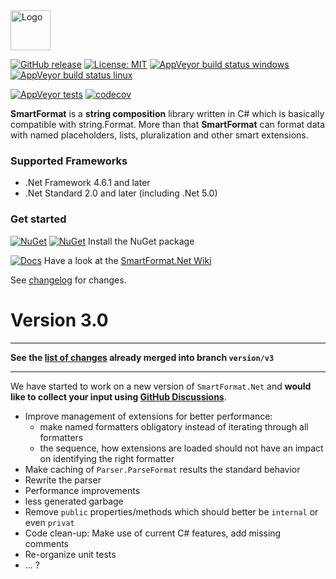 <img src="https://raw.githubusercontent.com/scottrippey/SmartFormat.NET/main/SmartFormat_64x64.png" width="64" alt="Logo">

[![GitHub release](https://img.shields.io/github/release/axuno/smartformat.net.svg)](https://github.com/axuno/SmartFormat.Net/releases/latest)
[![License: MIT](https://img.shields.io/badge/License-MIT-brightgreen.svg)](https://github.com/axuno/SmartFormat.Net/blob/main/License.txt)
[![AppVeyor build status windows](https://img.shields.io/appveyor/job/build/axuno/smartformat/windows/version/v3.0?label=windows%20build)](https://ci.appveyor.com/project/axuno/smartformat/branch/version/v3.0)
[![AppVeyor build status linux](https://img.shields.io/appveyor/job/build/axuno/smartformat/linux/version/v3.0?label=linux%20build)](https://ci.appveyor.com/project/axuno/smartformat/branch/version/v3.0)

[![AppVeyor tests](https://img.shields.io/appveyor/tests/axuno/SmartFormat.svg)](https://ci.appveyor.com/project/axuno/SmartFormat/branch/main/tests)
[![codecov](https://codecov.io/gh/axuno/SmartFormat/branch/main/graph/badge.svg)](https://codecov.io/gh/axuno/SmartFormat)

**SmartFormat** is a **string composition** library written in C# which is basically compatible with string.Format. More than that **SmartFormat** can format data with named placeholders, lists, pluralization and other smart extensions.

### Supported Frameworks
* .Net Framework 4.6.1 and later
* .Net Standard 2.0 and later (including .Net 5.0)
 
### Get started
[![NuGet](https://img.shields.io/nuget/v/SmartFormat.Net.svg)](https://www.nuget.org/packages/SmartFormat.Net/) [![NuGet](https://img.shields.io/nuget/vpre/SmartFormat.Net.svg)](https://www.nuget.org/packages/SmartFormat.Net/) Install the NuGet package

[![Docs](https://img.shields.io/badge/docs-up%20to%20date-brightgreen.svg)](https://github.com/axuno/SmartFormat.Net/wiki)
Have a look at the [SmartFormat.Net Wiki](https://github.com/axuno/SmartFormat.Net/wiki)

See [changelog](CHANGES.md) for changes.

# Version 3.0

<hr>

**See the [list of changes](https://github.com/axuno/SmartFormat/blob/version/v3.0/CHANGES.md) already merged into branch `version/v3`**

<hr>

We have started to work on a new version of ```SmartFormat.Net``` and **would like to collect your input using [GitHub Discussions](https://github.com/axuno/SmartFormat/discussions/139)**.

* Improve management of extensions for better performance:
  * make named formatters obligatory instead of iterating through all formatters
  * the sequence, how extensions are loaded should not have an impact on identifying the right formatter
* Make caching of ```Parser.ParseFormat``` results the standard behavior
* Rewrite the parser
* Performance improvements
*  less generated garbage 
* Remove ```public``` properties/methods which should better be ```internal``` or even ```privat```
* Code clean-up: Make use of current C# features, add missing comments
* Re-organize unit tests
* ... ?
